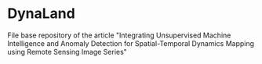 # DynaLand
File base repository of the article "Integrating Unsupervised Machine Intelligence and Anomaly Detection for Spatial-Temporal Dynamics Mapping using Remote Sensing Image Series"

